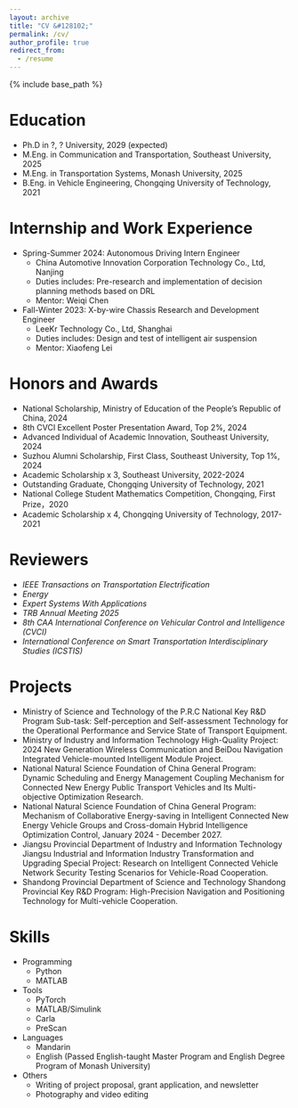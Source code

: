 ```yaml
---
layout: archive
title: "CV &#128102;"
permalink: /cv/
author_profile: true
redirect_from:
  - /resume
---
```


{% include base_path %}


Education
======
* Ph.D in ?, ? University, 2029 (expected)
* M.Eng. in Communication and Transportation, Southeast University, 2025
* M.Eng. in Transportation Systems, Monash University, 2025
* B.Eng. in Vehicle Engineering, Chongqing University of Technology, 2021

Internship and Work Experience
======
* Spring-Summer 2024: Autonomous Driving Intern Engineer
  * China Automotive Innovation Corporation Technology Co., Ltd, Nanjing
  * Duties includes: Pre-research and implementation of decision planning methods based on DRL
  * Mentor: Weiqi Chen
* Fall-Winter 2023: X-by-wire Chassis Research and Development Engineer
  * LeeKr Technology Co., Ltd, Shanghai
  * Duties includes: Design and test of intelligent air suspension
  * Mentor: Xiaofeng Lei

Honors and Awards
======
* National Scholarship, Ministry of Education of the People’s Republic of China, 2024
* 8th CVCI Excellent Poster Presentation Award, Top 2%, 2024
* Advanced Individual of Academic Innovation, Southeast University, 2024
* Suzhou Alumni Scholarship, First Class, Southeast University, Top 1%, 2024
* Academic Scholarship x 3, Southeast University, 2022-2024
* Outstanding Graduate, Chongqing University of Technology, 2021
* National College Student Mathematics Competition, Chongqing, First Prize，2020
* Academic Scholarship x 4, Chongqing University of Technology, 2017-2021

Reviewers
======
* *IEEE Transactions on Transportation Electrification*
* *Energy*
* *Expert Systems With Applications*
* *TRB Annual Meeting 2025*
* *8th CAA International Conference on Vehicular Control and Intelligence (CVCI)*
* *International Conference on Smart Transportation Interdisciplinary Studies (ICSTIS)*

Projects
======
* Ministry of Science and Technology of the P.R.C National Key R&D Program Sub-task: Self-perception and Self-assessment Technology for the Operational Performance and Service State of Transport Equipment.
* Ministry of Industry and Information Technology High-Quality Project: 2024 New Generation Wireless Communication and BeiDou Navigation Integrated Vehicle-mounted Intelligent Module Project.
* National Natural Science Foundation of China General Program: Dynamic Scheduling and Energy Management Coupling Mechanism for Connected New Energy Public Transport Vehicles and Its Multi-objective Optimization Research.
* National Natural Science Foundation of China General Program: Mechanism of Collaborative Energy-saving in Intelligent Connected New Energy Vehicle Groups and Cross-domain Hybrid Intelligence Optimization Control, January 2024 - December 2027.
* Jiangsu Provincial Department of Industry and Information Technology Jiangsu Industrial and Information Industry Transformation and Upgrading Special Project: Research on Intelligent Connected Vehicle Network Security Testing Scenarios for Vehicle-Road Cooperation.
* Shandong Provincial Department of Science and Technology Shandong Provincial Key R&D Program: High-Precision Navigation and Positioning Technology for Multi-vehicle Cooperation.

Skills
======
* Programming
  * Python
  * MATLAB
* Tools
  * PyTorch
  * MATLAB/Simulink
  * Carla
  * PreScan
* Languages
  * Mandarin
  * English (Passed English-taught Master Program and English Degree Program of Monash University)
* Others
  * Writing of project proposal, grant application, and newsletter
  * Photography and video editing

  
